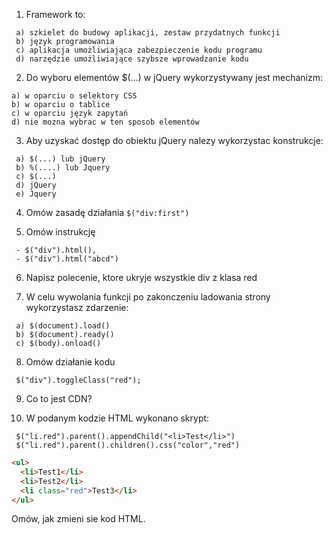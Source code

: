 1. Framework to:
```
 a) szkielet do budowy aplikacji, zestaw przydatnych funkcji
 b) język programowania
 c) aplikacja umożliwiająca zabezpieczenie kodu programu
 d) narzędzie umożliwiające szybsze wprowadzanie kodu
 ```
 
 2. Do wyboru elementów $(...) w jQuery wykorzystywany jest mechanizm:
 ```
 a) w oparciu o selektory CSS
 b) w oparciu o tablice 
 c) w oparciu język zapytań
 d) nie mozna wybrac w ten sposob elementów
 ```

3. Aby uzyskać dostęp do obiektu jQuery nalezy wykorzystac konstrukcje:
 ```
  a) $(...) lub jQuery
  b) %(....) lub Jquery
  c) $(...)
  d) jQuery
  e) Jquery
```

 4. Omów zasadę działania `$("div:first")`
 
 5. Omów instrukcję 
 ```
  - $("div").html(), 
  - $("div").html("abcd")
 ```
 
 6. Napisz polecenie, ktore ukryje wszystkie div z klasa red
 
 7. W celu wywolania funkcji po zakonczeniu ladowania strony wykorzystasz zdarzenie:
 ```
  a) $(document).load()
  b) $(document).ready()
  c) $(body).onload()
 ```
 
 8. Omów działanie kodu
 ```
  $("div").toggleClass("red");
 ```
 
 9. Co to jest CDN?
 
 10. W podanym kodzie HTML wykonano skrypt:
 ```
  $("li.red").parent().appendChild("<li>Test</li>")
  $("li.red").parent().children().css("color","red")
  ```
  
  ```html
  <ul>
	<li>Test1</li>
	<li>Test2</li>
	<li class="red">Test3</li>
  </ul>
  ```
  Omów, jak zmieni sie kod HTML.
  
  
  
  
